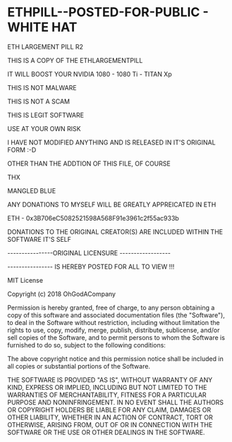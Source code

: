 # ETHPILL--POSTED-FOR-PUBLIC - WHITE HAT

ETH LARGEMENT PILL R2

THIS IS A COPY OF THE ETHLARGEMENTPILL

IT WILL BOOST YOUR NVIDIA 1080 - 1080 Ti - TITAN Xp

THIS IS NOT MALWARE

THIS IS NOT A SCAM

THIS IS LEGIT SOFTWARE

USE AT YOUR OWN RISK

I HAVE NOT MODIFIED ANYTHING AND IS RELEASED IN IT'S ORIGINAL FORM :-D

OTHER THAN THE ADDTION OF THIS FILE, OF COURSE


THX

MANGLED BLUE

ANY DONATIONS TO MYSELF WILL BE GREATLY APPREICATED IN ETH

ETH - 0x3B706eC5082521598A568F91e3961c2f55ac933b

DONATIONS TO THE ORIGINAL CREATOR(S) ARE INCLUDED WITHIN THE SOFTWARE IT'S SELF


----------------ORIGINAL LICENSURE ------------------

---------------- IS HEREBY POSTED FOR ALL TO VIEW !!!


MIT License

Copyright (c) 2018 OhGodACompany

Permission is hereby granted, free of charge, to any person obtaining a copy
of this software and associated documentation files (the "Software"), to deal
in the Software without restriction, including without limitation the rights
to use, copy, modify, merge, publish, distribute, sublicense, and/or sell
copies of the Software, and to permit persons to whom the Software is
furnished to do so, subject to the following conditions:

The above copyright notice and this permission notice shall be included in all
copies or substantial portions of the Software.

THE SOFTWARE IS PROVIDED "AS IS", WITHOUT WARRANTY OF ANY KIND, EXPRESS OR
IMPLIED, INCLUDING BUT NOT LIMITED TO THE WARRANTIES OF MERCHANTABILITY,
FITNESS FOR A PARTICULAR PURPOSE AND NONINFRINGEMENT. IN NO EVENT SHALL THE
AUTHORS OR COPYRIGHT HOLDERS BE LIABLE FOR ANY CLAIM, DAMAGES OR OTHER
LIABILITY, WHETHER IN AN ACTION OF CONTRACT, TORT OR OTHERWISE, ARISING FROM,
OUT OF OR IN CONNECTION WITH THE SOFTWARE OR THE USE OR OTHER DEALINGS IN THE
SOFTWARE.


